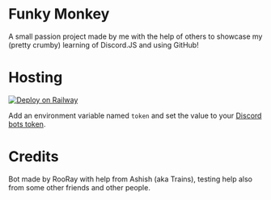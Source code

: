 # Funky Monkey

A small passion project made by me with the help of others to showcase my (pretty crumby) learning of Discord.JS and using GitHub!

# Hosting

[![Deploy on Railway](https://railway.app/button.svg)](https://railway.app/new/template/S4i5lA?referralCode=lEipkv)

Add an environment variable named `token` and set the value to your [Discord bots token](https://discordjs.guide/preparations/setting-up-a-bot-application.html#setting-up-a-bot-application).

# Credits

Bot made by RooRay with help from Ashish (aka Trains), testing help also from some other friends and other people.
